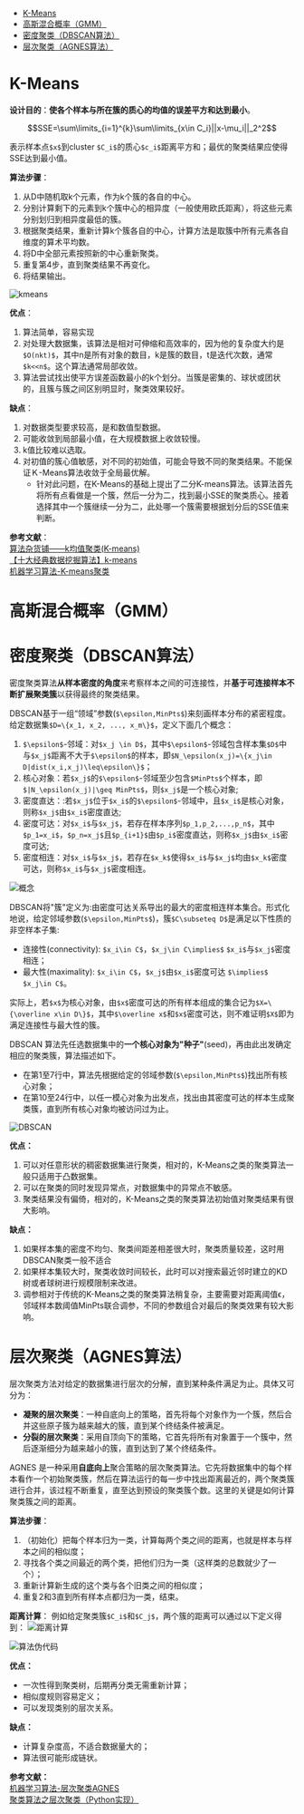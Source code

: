 * [K-Means](#k-means)
* [高斯混合概率（GMM）](#高斯混合概率gmm)
* [密度聚类（DBSCAN算法）](#密度聚类dbscan算法)
* [层次聚类（AGNES算法）](#层次聚类agnes算法)

# K-Means
**设计目的**：**使各个样本与所在簇的质心的均值的误差平方和达到最小**。

```math
SSE=\sum\limits_{i=1}^{k}\sum\limits_{x\in C_i}||x-\mu_i||_2^2
```
表示样本点`$x$`到cluster `$C_i$`的质心`$c_i$`距离平方和；最优的聚类结果应使得SSE达到最小值。

**算法步骤**：
1. 从D中随机取k个元素，作为k个簇的各自的中心。
2. 分别计算剩下的元素到k个簇中心的相异度（一般使用欧氏距离），将这些元素分别划归到相异度最低的簇。
3. 根据聚类结果，重新计算k个簇各自的中心，计算方法是取簇中所有元素各自维度的算术平均数。
4. 将D中全部元素按照新的中心重新聚类。
5. 重复第4步，直到聚类结果不再变化。
6. 将结果输出。

![kmeans](https://raw.githubusercontent.com/Andr-Robot/iMarkdownPhotos/master/Res/kmeans.png)

**优点**：
1. 算法简单，容易实现
2. 对处理大数据集，该算法是相对可伸缩和高效率的，因为他的复杂度大约是`$O(nkt)$`，其中n是所有对象的数目，k是簇的数目，t是迭代次数，通常`$k<<n$`。这个算法通常局部收敛。
3. 算法尝试找出使平方误差函数最小的k个划分。当簇是密集的、球状或团状的，且簇与簇之间区别明显时，聚类效果较好。

**缺点**： 
1. 对数据类型要求较高，是和数值型数据。
2. 可能收敛到局部最小值，在大规模数据上收敛较慢。
3. k值比较难以选取。
4. 对初值的簇心值敏感，对不同的初始值，可能会导致不同的聚类结果。不能保证Ｋ-Means算法收敛于全局最优解。
    - 针对此问题，在K-Means的基础上提出了二分K-means算法。该算法首先将所有点看做是一个簇，然后一分为二，找到最小SSE的聚类质心。接着选择其中一个簇继续一分为二，此处哪一个簇需要根据划分后的SSE值来判断。

**参考文献**：    
[算法杂货铺——k均值聚类(K-means)](http://www.cnblogs.com/leoo2sk/archive/2010/09/20/k-means.html)     
[【十大经典数据挖掘算法】k-means](http://www.cnblogs.com/en-heng/p/5173704.html)    
[机器学习算法-K-means聚类](http://www.csuldw.com/2015/06/03/2015-06-03-ml-algorithm-K-means/)    

# 高斯混合概率（GMM）

# 密度聚类（DBSCAN算法）
密度聚类算法**从样本密度的角度**来考察样本之间的可连接性，并**基于可连接样本不断扩展聚类簇**以获得最终的聚类结果。    

DBSCAN基于一组“领域”参数(`$\epsilon,MinPts$`)来刻画样本分布的紧密程度。给定数据集`$D=\{x_1, x_2, ..., x_m\}$`，定义下面几个概念：   
1. `$\epsilon$`-邻域：对`$x_j \in D$`，其中`$\epsilon$`-邻域包含样本集`$D$`中与`$x_j$`距离不大于`$\epsilon$`的样本，即`$N_\epsilon(x_j)=\{x_j\in D|dist(x_i,x_j)\leq\epsilon\}$`；
2. 核心对象：若`$x_j$`的`$\epsilon$`-邻域至少包含`$MinPts$`个样本，即`$|N_\epsilon(x_j)|\geq MinPts$`，则`$x_j$`是一个核心对象;　
3. 密度直达：:若`$x_j$`位于`$x_i$`的`$\epsilon$`-邻域中，且`$x_i$`是核心对象，则称`$x_j$`由`$x_i$`密度直达;
4. 密度可达：对`$x_i$`与`$x_j$`，若存在样本序列`$p_1,p_2,...,p_n$`，其中`$p_1=x_i$`，`$p_n=x_j$`且`$p_{i+1}$`由`$p_i$`密度直达，则称`$x_j$`由`$x_i$`密度可达;
5. 密度相连：对`$x_i$`与`$x_j$`，若存在`$x_k$`使得`$x_i$`与`$x_j$`均由`$x_k$`密度可达，则称`$x_i$`与`$x_j$`密度相连。

![概念](https://raw.githubusercontent.com/Andr-Robot/iMarkdownPhotos/master/Res/dbscan%E6%A6%82%E5%BF%B5.png)

DBSCAN将"簇"定义为:由密度可达关系导出的最大的密度相连样本集合。形式化地说，给定邻域参数(`$\epsilon,MinPts$`)，簇`$C\subseteq D$`是满足以下性质的非空样本子集:
- 连接性(connectivity): `$x_i\in C$`，`$x_j\in C\implies$` `$x_i$`与`$x_j$`密度相连；
- 最大性(maximality): `$x_i\in C$`，`$x_j$`由`$x_i$`密度可达 `$\implies$` `$x_j\in C$`。

实际上，若`$x$`为核心对象，由`$x$`密度可达的所有样本组成的集合记为`$X=\{\overline x\in D\}$`，其中`$\overline x$`和`$x$`密度可达，则不难证明`$X$`即为满足连接性与最大性的簇。     

DBSCAN 算法先任选数据集中的**一个核心对象为"种子"**(seed)，再由此出发确定相应的聚类簇，算法描述如下。
- 在第1至7行中，算法先根据给定的邻域参数(`$\epsilon,MinPts$`)找出所有核心对象；
- 在第10至24行中，以任一模心对象为出发点，找出由其密度可达的样本生成聚类簇，直到所有核心对象均被访问过为止。

![DBSCAN](https://raw.githubusercontent.com/Andr-Robot/iMarkdownPhotos/master/Res/DBSCAN.png)

**优点：**
1. 可以对任意形状的稠密数据集进行聚类，相对的，K-Means之类的聚类算法一般只适用于凸数据集。
2. 可以在聚类的同时发现异常点，对数据集中的异常点不敏感。
3. 聚类结果没有偏倚，相对的，K-Means之类的聚类算法初始值对聚类结果有很大影响。

**缺点：**
1. 如果样本集的密度不均匀、聚类间距差相差很大时，聚类质量较差，这时用DBSCAN聚类一般不适合
2. 如果样本集较大时，聚类收敛时间较长，此时可以对搜索最近邻时建立的KD树或者球树进行规模限制来改进。
3. 调参相对于传统的K-Means之类的聚类算法稍复杂，主要需要对距离阈值ϵ，邻域样本数阈值MinPts联合调参，不同的参数组合对最后的聚类效果有较大影响。

# 层次聚类（AGNES算法）
层次聚类方法对给定的数据集进行层次的分解，直到某种条件满足为止。具体又可分为： 
- **凝聚的层次聚类**：一种自底向上的策略，首先将每个对象作为一个簇，然后合并这些原子簇为越来越大的簇，直到某个终结条件被满足。 
- **分裂的层次聚类**：采用自顶向下的策略，它首先将所有对象置于一个簇中，然后逐渐细分为越来越小的簇，直到达到了某个终结条件。 
  
AGNES 是一种采用**自底向上**聚合策略的层次聚类算法。它先将数据集中的每个样本看作一个初始聚类簇，然后在算法运行的每一步中找出距离最近的，两个聚类簇进行合并，该过程不断重复，直至达到预设的聚类簇个数。这里的关键是如何计算聚类簇之间的距离。

**算法步骤**：
1. （初始化）把每个样本归为一类，计算每两个类之间的距离，也就是样本与样本之间的相似度；
2. 寻找各个类之间最近的两个类，把他们归为一类（这样类的总数就少了一个）；
3. 重新计算新生成的这个类与各个旧类之间的相似度；
4. 重复2和3直到所有样本点都归为一类，结束。

**距离计算**：
例如给定聚类簇`$C_i$`和`$C_j$`，两个簇的距离可以通过以下定义得到：
![距离计算](https://raw.githubusercontent.com/Andr-Robot/iMarkdownPhotos/master/Res/%E8%B7%9D%E7%A6%BB%E8%AE%A1%E7%AE%97.png)

![算法伪代码](https://raw.githubusercontent.com/Andr-Robot/iMarkdownPhotos/master/Res/AGNES.png)

**优点：**
- 一次性得到聚类树，后期再分类无需重新计算；
- 相似度规则容易定义；
- 可以发现类别的层次关系。

**缺点：**
- 计算复杂度高，不适合数据量大的；
- 算法很可能形成链状。

**参考文献：**   
[机器学习算法-层次聚类AGNES](https://blog.csdn.net/AI_BigData_wh/article/details/78073444)     
[聚类算法之层次聚类（Python实现）](https://zhuanlan.zhihu.com/p/32438294)